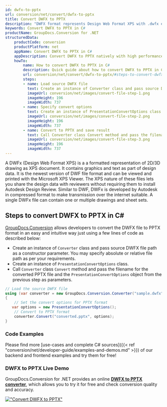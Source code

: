 ```yaml
---
id: dwfx-to-pptx
url: conversion/net/convert/dwfx-to-pptx
title: Convert DWFX to PPTX
description: "DWFX format represents Design Web Format XPS with .dwfx extension. Learn how to convert DWFX to PPTX file programmatically in C# language using GroupDocs.Conversion for .NET library."
keywords: Convert DWFX to PPTX in C#
productName: GroupDocs.Conversion for .NET
structuredData:
    productCode: conversion
    productPlatform: net
    appName: Convert DWFX to PPTX in C#
    appDescription: Convert DWFX to PPTX natively with high performance using C# language and server side GroupDocs.Conversion for .NET APIs, without the use of any software like Microsoft or Open Office.
    howTo:
        name: How to convert DWFX to PPTX in C# 
        description: Quick guide about how to convert DWFX to PPTX in C# with high performance and accuracy.
        url: conversion/net/convert/dwfx-to-pptx/#steps-to-convert-dwfx-to-pptx-in-c
        steps:
        - name: Load source DWFX file 
          text: Create an instance of Converter class and pass source DWFX file path as a constructor parameter. You may specify absolute or relative file path as per your requirements. 
          imageUrl: conversion/net/images/convert-file-step-1.png
          imageHeight: 196
          imageWidth: 737
        - name: Specify convert options 
          text: Create an instance of PresentationConvertOptions class.
          imageUrl: conversion/net/images/convert-file-step-2.png
          imageHeight: 196
          imageWidth: 737
        - name: Convert to PPTX and save result 
          text: Call Converter class Convert method and pass the filename for the converted HTML file and the PresentationConvertOptions object from the previous step as parameters.
          imageUrl: conversion/net/images/convert-file-step-3.png
          imageHeight: 196
          imageWidth: 737
---
```


A DWFx (Design Web Format XPS) is a a formatted representation of 2D/3D drawing as XPS document. It contains graphics and text as part of design data. It is the newest version of DWF file format and can be viewed and printed with the Microsoft XPS Viewer. The XPS nature of these files lets you share the design data with reviewers without requiring them to install Autodesk Design Review. Similar to DWF, DWFx is developed by Autodesk in compressed format to make transmission over the internet suitable. A single DWFx file can contain one or multiple drawings and sheet sets.

## Steps to convert DWFX to PPTX in C#

[GroupDocs.Conversion](https://products.groupdocs.com/conversion/net) allows developers to convert the DWFX file to PPTX format in an easy and intuitive way just using a few lines of code as described below:

* Create an instance of `Converter` class and pass source DWFX file path as a constructor parameter. You may specify absolute or relative file path as per your requirements. 
* Create an instance of `PresentationConvertOptions` class.
* Call `Converter` class `Convert` method and pass the filename for the converted PPTX file and the `PresentationConvertOptions` object from the previous step as parameters.

```csharp
// Load the source DWFX file
using (var converter = new GroupDocs.Conversion.Converter("sample.dwfx"))
{
    // Set the convert options for PPTX format
   var options = new PresentationConvertOptions();
    // Convert to PPTX format
    converter.Convert("converted.pptx", options);
}
```

### Code Examples

Please find more [use-cases and complete C# sources]({{< ref "conversion/net/developer-guide/examples-and-demos.md" >}}) of our backend and frontend examples and try them for free!

### DWFX to PPTX Live Demo

GroupDocs.Conversion for .NET provides an online [**DWFX to PPTX converter**](https://products.groupdocs.app/conversion/dwfx-to-pptx), which allows you to try it for free and check conversion quality and accuracy.

[!["Convert DWFX to PPTX"](conversion/net/images/convert-to-pptx/convert-dwfx-to-pptx.png)](https://products.groupdocs.app/conversion/dwfx-to-pptx)